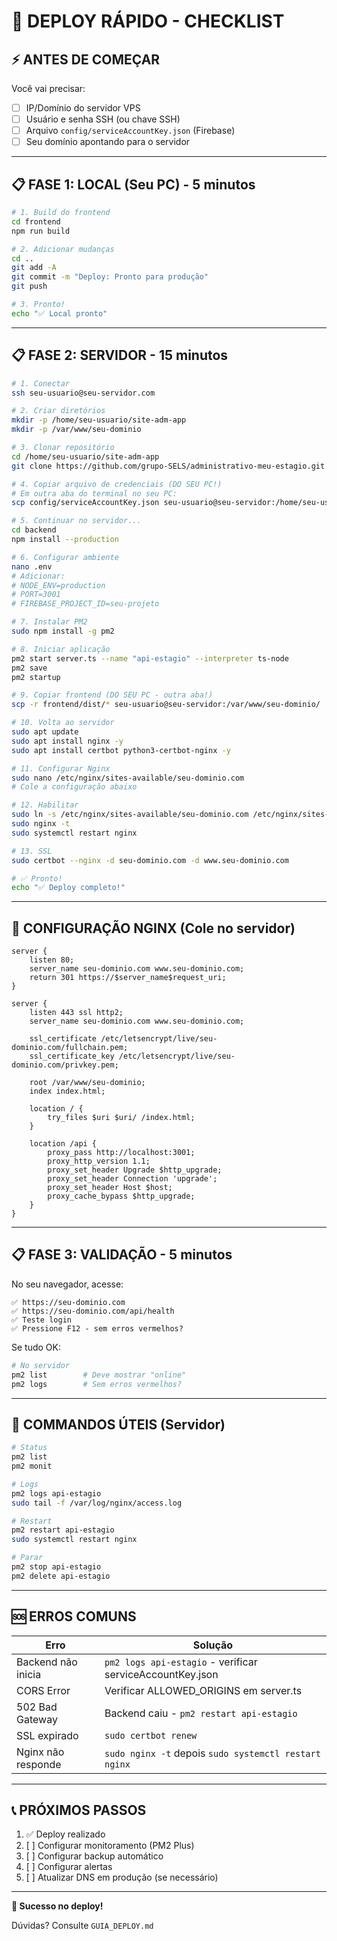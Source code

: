# 🚀 DEPLOY RÁPIDO - CHECKLIST

## ⚡ ANTES DE COMEÇAR

Você vai precisar:
- [ ] IP/Domínio do servidor VPS
- [ ] Usuário e senha SSH (ou chave SSH)
- [ ] Arquivo `config/serviceAccountKey.json` (Firebase)
- [ ] Seu domínio apontando para o servidor

---

## 📋 FASE 1: LOCAL (Seu PC) - 5 minutos

```bash
# 1. Build do frontend
cd frontend
npm run build

# 2. Adicionar mudanças
cd ..
git add -A
git commit -m "Deploy: Pronto para produção"
git push

# 3. Pronto!
echo "✅ Local pronto"
```

---

## 📋 FASE 2: SERVIDOR - 15 minutos

```bash
# 1. Conectar
ssh seu-usuario@seu-servidor.com

# 2. Criar diretórios
mkdir -p /home/seu-usuario/site-adm-app
mkdir -p /var/www/seu-dominio

# 3. Clonar repositório
cd /home/seu-usuario/site-adm-app
git clone https://github.com/grupo-SELS/administrativo-meu-estagio.git .

# 4. Copiar arquivo de credenciais (DO SEU PC!)
# Em outra aba do terminal no seu PC:
scp config/serviceAccountKey.json seu-usuario@seu-servidor:/home/seu-usuario/site-adm-app/backend/config/

# 5. Continuar no servidor...
cd backend
npm install --production

# 6. Configurar ambiente
nano .env
# Adicionar:
# NODE_ENV=production
# PORT=3001
# FIREBASE_PROJECT_ID=seu-projeto

# 7. Instalar PM2
sudo npm install -g pm2

# 8. Iniciar aplicação
pm2 start server.ts --name "api-estagio" --interpreter ts-node
pm2 save
pm2 startup

# 9. Copiar frontend (DO SEU PC - outra aba!)
scp -r frontend/dist/* seu-usuario@seu-servidor:/var/www/seu-dominio/

# 10. Volta ao servidor
sudo apt update
sudo apt install nginx -y
sudo apt install certbot python3-certbot-nginx -y

# 11. Configurar Nginx
sudo nano /etc/nginx/sites-available/seu-dominio.com
# Cole a configuração abaixo

# 12. Habilitar
sudo ln -s /etc/nginx/sites-available/seu-dominio.com /etc/nginx/sites-enabled/
sudo nginx -t
sudo systemctl restart nginx

# 13. SSL
sudo certbot --nginx -d seu-dominio.com -d www.seu-dominio.com

# ✅ Pronto!
echo "✅ Deploy completo!"
```

---

## 🔧 CONFIGURAÇÃO NGINX (Cole no servidor)

```nginx
server {
    listen 80;
    server_name seu-dominio.com www.seu-dominio.com;
    return 301 https://$server_name$request_uri;
}

server {
    listen 443 ssl http2;
    server_name seu-dominio.com www.seu-dominio.com;

    ssl_certificate /etc/letsencrypt/live/seu-dominio.com/fullchain.pem;
    ssl_certificate_key /etc/letsencrypt/live/seu-dominio.com/privkey.pem;

    root /var/www/seu-dominio;
    index index.html;

    location / {
        try_files $uri $uri/ /index.html;
    }

    location /api {
        proxy_pass http://localhost:3001;
        proxy_http_version 1.1;
        proxy_set_header Upgrade $http_upgrade;
        proxy_set_header Connection 'upgrade';
        proxy_set_header Host $host;
        proxy_cache_bypass $http_upgrade;
    }
}
```

---

## 📋 FASE 3: VALIDAÇÃO - 5 minutos

No seu navegador, acesse:

```
✅ https://seu-dominio.com
✅ https://seu-dominio.com/api/health
✅ Teste login
✅ Pressione F12 - sem erros vermelhos?
```

Se tudo OK:
```bash
# No servidor
pm2 list        # Deve mostrar "online"
pm2 logs        # Sem erros vermelhos?
```

---

## 🎯 COMMANDOS ÚTEIS (Servidor)

```bash
# Status
pm2 list
pm2 monit

# Logs
pm2 logs api-estagio
sudo tail -f /var/log/nginx/access.log

# Restart
pm2 restart api-estagio
sudo systemctl restart nginx

# Parar
pm2 stop api-estagio
pm2 delete api-estagio
```

---

## 🆘 ERROS COMUNS

| Erro | Solução |
|------|---------|
| Backend não inicia | `pm2 logs api-estagio` - verificar serviceAccountKey.json |
| CORS Error | Verificar ALLOWED_ORIGINS em server.ts |
| 502 Bad Gateway | Backend caiu - `pm2 restart api-estagio` |
| SSL expirado | `sudo certbot renew` |
| Nginx não responde | `sudo nginx -t` depois `sudo systemctl restart nginx` |

---

## 📞 PRÓXIMOS PASSOS

1. ✅ Deploy realizado
2. [ ] Configurar monitoramento (PM2 Plus)
3. [ ] Configurar backup automático
4. [ ] Configurar alertas
5. [ ] Atualizar DNS em produção (se necessário)

---

**🚀 Sucesso no deploy!**

Dúvidas? Consulte `GUIA_DEPLOY.md`
